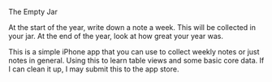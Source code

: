 The Empty Jar

At the start of the year, write down a note a week. This will be collected in your jar. At the end of the year, look at how great your year was. 

This is a simple iPhone app that you can use to collect weekly notes or just notes in general. Using this to learn table views and some basic core data. If I can clean it up, I may submit this to the app store. 
